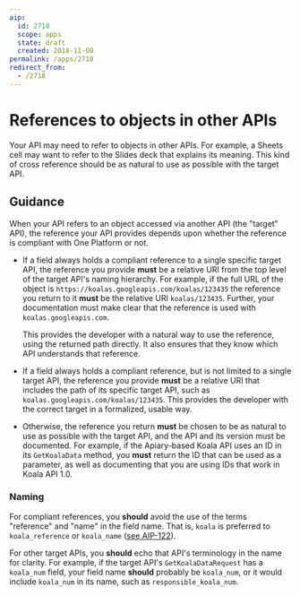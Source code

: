 ```yaml
---
aip:
  id: 2718
  scope: apps
  state: draft
  created: 2018-11-08
permalink: /apps/2718
redirect_from:
  - /2718
---
```


# References to objects in other APIs

Your API may need to refer to objects in other APIs. For example, a Sheets cell
may want to refer to the Slides deck that explains its meaning. This kind of
cross reference should be as natural to use as possible with the target API.

## Guidance

When your API refers to an object accessed via another API (the "target" API),
the reference your API provides depends upon whether the reference is compliant
with One Platform or not.

- If a field always holds a compliant reference to a single specific target
  API, the reference you provide **must** be a relative URI from the top level
  of the target API's naming hierarchy. For example, if the full URL of the
  object is `https://koalas.googleapis.com/koalas/123435` the reference you
  return to it **must** be the relative URI `koalas/123435`. Further, your
  documentation must make clear that the reference is used with
  `koalas.googleapis.com`.

  This provides the developer with a natural way to use the reference, using
  the returned path directly. It also ensures that they know which API
  understands that reference.

- If a field always holds a compliant reference, but is not limited to a single
  target API, the reference you provide **must** be a relative URI that
  includes the path of its specific target API, such as
  `koalas.googleapis.com/koalas/123435`. This provides the developer with the
  correct target in a formalized, usable way.

- Otherwise, the reference you return **must** be chosen to be as natural to
  use as possible with the target API, and the API and its version must be
  documented. For example, if the Apiary-based Koala API uses an ID in its
  `GetKoalaData` method, you **must** return the ID that can be used as a
  parameter, as well as documenting that you are using IDs that work in Koala
  API 1.0.

### Naming

For compliant references, you **should** avoid the use of the terms "reference"
and "name" in the field name. That is, `koala` is preferred to
`koala_reference` or `koala_name`
([see AIP-122](../0122.md#fields-representing-another-resource)).

For other target APIs, you **should** echo that API's terminology in the name
for clarity. For example, if the target API's `GetKoalaDataRequest` has a
`koala_num` field, your field name **should** probably be `koala_num`, or it
would include `koala_num` in its name, such as `responsible_koala_num`.
